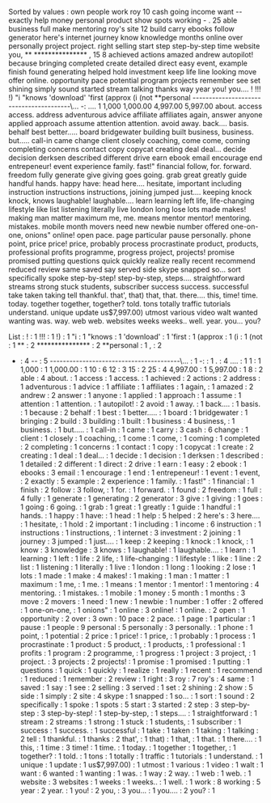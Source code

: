 Sorted by values :
own people work roy 10 cash going income want -- exactly help money personal product show spots working - . 25 able business full make mentoring roy's site 12 build carry ebooks follow generator here's internet journey know knowledge months online over personally project project. right selling start step step-by-step time website you, ** *************** , 15 8 achieved actions amazed andrew autopilot! because bringing completed create detailed direct easy event, example finish found generating helped hold investment keep life line looking move offer online. opportunity pace potential program projects remember see set shining simply sound started stream talking thanks way year you! you.... ! !!! !) "i "knows 'download' 'first (approx (i (not **personal ----------------------------------------\\... -: .... 1 1,000 1,000.00 4,997.00 5,997.00 about. access access. address adventurous advice affiliate affiliates again, answer anyone applied approach assume attention attention. avoid away. back.... basis. behalf best better..... board bridgewater building built business, business. but..... call-in came change client closely coaching, come come, coming completing concerns contact copy copycat creating deal deal... decide decision derksen described different drive earn ebook email encourage end entrepeneur! event experience family. fast!" financial follow, for. forward. freedom fully generate give giving goes going. grab great greatly guide handful hands. happy have: head here.... hesitate, important including instruction instructions instructions, joining jumped just.... keeping knock knock, knows laughable! laughable.... learn learning left life, life-changing lifestyle like list listening literally live london long lose lots made makes! making man matter maximum me, me. means mentor mentor! mentoring. mistakes. mobile month movers need new newbie number offered one-on-one, onions" online! open pace. page particular pause personally. phone point, price price! price, probably process procrastinate product, products, professional profits programme, progress project, projects! promise promised putting questions quick quickly realize really recent recommend reduced review same saved say served side skype snapped so... sort specifically spoke step-by-step! step-by-step, steps.... straightforward streams strong stuck students, subscriber success success. successful take taken taking tell thankful. that', that) that, that. there.... this, time! time. today. together together, together? told. tons totally traffic tutorials understand. unique update us$7,997.00) utmost various video walt wanted wanting was. way. web web. websites weeks weeks.. well. year. you... you? 

List :
! : 1
!!! : 1
!) : 1
"i : 1
"knows : 1
'download' : 1
'first : 1
(approx : 1
(i : 1
(not : 1
** : 2
*************** : 2
**personal : 1
, : 2
- : 4
-- : 5
----------------------------------------\\... : 1
-: : 1
. : 4
.... : 1
1 : 1
1,000 : 1
1,000.00 : 1
10 : 6
12 : 3
15 : 2
25 : 4
4,997.00 : 1
5,997.00 : 1
8 : 2
able : 4
about. : 1
access : 1
access. : 1
achieved : 2
actions : 2
address : 1
adventurous : 1
advice : 1
affiliate : 1
affiliates : 1
again, : 1
amazed : 2
andrew : 2
answer : 1
anyone : 1
applied : 1
approach : 1
assume : 1
attention : 1
attention. : 1
autopilot! : 2
avoid : 1
away. : 1
back.... : 1
basis. : 1
because : 2
behalf : 1
best : 1
better..... : 1
board : 1
bridgewater : 1
bringing : 2
build : 3
building : 1
built : 1
business : 4
business, : 1
business. : 1
but..... : 1
call-in : 1
came : 1
carry : 3
cash : 6
change : 1
client : 1
closely : 1
coaching, : 1
come : 1
come, : 1
coming : 1
completed : 2
completing : 1
concerns : 1
contact : 1
copy : 1
copycat : 1
create : 2
creating : 1
deal : 1
deal... : 1
decide : 1
decision : 1
derksen : 1
described : 1
detailed : 2
different : 1
direct : 2
drive : 1
earn : 1
easy : 2
ebook : 1
ebooks : 3
email : 1
encourage : 1
end : 1
entrepeneur! : 1
event : 1
event, : 2
exactly : 5
example : 2
experience : 1
family. : 1
fast!" : 1
financial : 1
finish : 2
follow : 3
follow, : 1
for. : 1
forward. : 1
found : 2
freedom : 1
full : 4
fully : 1
generate : 1
generating : 2
generator : 3
give : 1
giving : 1
goes : 1
going : 6
going. : 1
grab : 1
great : 1
greatly : 1
guide : 1
handful : 1
hands. : 1
happy : 1
have: : 1
head : 1
help : 5
helped : 2
here's : 3
here.... : 1
hesitate, : 1
hold : 2
important : 1
including : 1
income : 6
instruction : 1
instructions : 1
instructions, : 1
internet : 3
investment : 2
joining : 1
journey : 3
jumped : 1
just.... : 1
keep : 2
keeping : 1
knock : 1
knock, : 1
know : 3
knowledge : 3
knows : 1
laughable! : 1
laughable.... : 1
learn : 1
learning : 1
left : 1
life : 2
life, : 1
life-changing : 1
lifestyle : 1
like : 1
line : 2
list : 1
listening : 1
literally : 1
live : 1
london : 1
long : 1
looking : 2
lose : 1
lots : 1
made : 1
make : 4
makes! : 1
making : 1
man : 1
matter : 1
maximum : 1
me, : 1
me. : 1
means : 1
mentor : 1
mentor! : 1
mentoring : 4
mentoring. : 1
mistakes. : 1
mobile : 1
money : 5
month : 1
months : 3
move : 2
movers : 1
need : 1
new : 1
newbie : 1
number : 1
offer : 2
offered : 1
one-on-one, : 1
onions" : 1
online : 3
online! : 1
online. : 2
open : 1
opportunity : 2
over : 3
own : 10
pace : 2
pace. : 1
page : 1
particular : 1
pause : 1
people : 9
personal : 5
personally : 3
personally. : 1
phone : 1
point, : 1
potential : 2
price : 1
price! : 1
price, : 1
probably : 1
process : 1
procrastinate : 1
product : 5
product, : 1
products, : 1
professional : 1
profits : 1
program : 2
programme, : 1
progress : 1
project : 3
project, : 1
project. : 3
projects : 2
projects! : 1
promise : 1
promised : 1
putting : 1
questions : 1
quick : 1
quickly : 1
realize : 1
really : 1
recent : 1
recommend : 1
reduced : 1
remember : 2
review : 1
right : 3
roy : 7
roy's : 4
same : 1
saved : 1
say : 1
see : 2
selling : 3
served : 1
set : 2
shining : 2
show : 5
side : 1
simply : 2
site : 4
skype : 1
snapped : 1
so... : 1
sort : 1
sound : 2
specifically : 1
spoke : 1
spots : 5
start : 3
started : 2
step : 3
step-by-step : 3
step-by-step! : 1
step-by-step, : 1
steps.... : 1
straightforward : 1
stream : 2
streams : 1
strong : 1
stuck : 1
students, : 1
subscriber : 1
success : 1
success. : 1
successful : 1
take : 1
taken : 1
taking : 1
talking : 2
tell : 1
thankful. : 1
thanks : 2
that', : 1
that) : 1
that, : 1
that. : 1
there.... : 1
this, : 1
time : 3
time! : 1
time. : 1
today. : 1
together : 1
together, : 1
together? : 1
told. : 1
tons : 1
totally : 1
traffic : 1
tutorials : 1
understand. : 1
unique : 1
update : 1
us$7,997.00) : 1
utmost : 1
various : 1
video : 1
walt : 1
want : 6
wanted : 1
wanting : 1
was. : 1
way : 2
way. : 1
web : 1
web. : 1
website : 3
websites : 1
weeks : 1
weeks.. : 1
well. : 1
work : 8
working : 5
year : 2
year. : 1
you! : 2
you, : 3
you... : 1
you.... : 2
you? : 1
